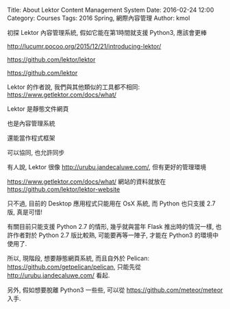 Title: About Lektor Content Management System
Date: 2016-02-24 12:00
Category: Courses
Tags: 2016 Spring, 網際內容管理
Author: kmol

初探 Lektor 內容管理系統, 假如它能在第1時間就支援 Python3, 應該會更棒

<!-- PELICAN_END_SUMMARY -->

<http://lucumr.pocoo.org/2015/12/21/introducing-lektor/>

<https://github.com/lektor/lektor>

<https://github.com/lektor>

Lektor 的作者說, 我們與其他類似的工具都不相同: <https://www.getlektor.com/docs/what/>

Lektor 是靜態文件網頁

也是內容管理系統

還能當作程式框架

可以協同, 也允許同步

有人說, Lektor 很像 <http://urubu.jandecaluwe.com/>, 但有更好的管理環境

<https://www.getlektor.com/docs/what/> 網站的資料就放在 <https://github.com/lektor/lektor-website>

只不過, 目前的 Desktop 應用程式只能用在 OsX 系統, 而 Python 也只支援 2.7 版, 真是可惜!

有關目前只能支援 Python 2.7 的情形, 幾乎就與當年 Flask 推出時的情況一樣, 也許作者對於 Python 2.7 版比較熟, 可能要再等一陣子, 才能在 Python3 的環境中使用了.

所以, 現階段, 想要靜態網頁系統, 而且自外於 Pelican: <https://github.com/getpelican/pelican>, 只能先從 <http://urubu.jandecaluwe.com/> 看起.

另外, 假如想要脫離 Python3 一些些, 可以從 <https://github.com/meteor/meteor> 入手.